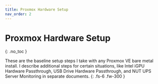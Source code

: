 ```yaml
---
title: Proxmox Hardware Setup
nav_order: 2
---
```


# Proxmox Hardware Setup
{: .no_toc }

These are the baseline setup steps I take with any Proxmox VE bare metal install. I describe additional steps for certain situations, like Intel iGPU Hardware Passthrough, USB Drive Hardware Passthrough, and NUT UPS Server Monitoring in separate documents.
{: .fs-6 .fw-300 }
